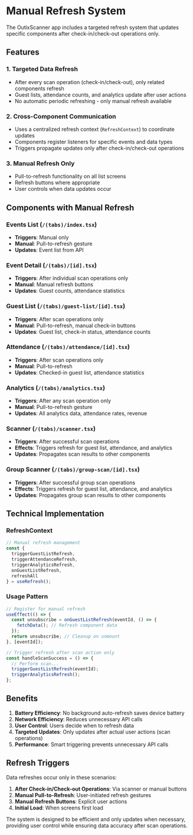 # Manual Refresh System

The OutixScanner app includes a targeted refresh system that updates specific components after check-in/check-out operations only.

## Features

### 1. **Targeted Data Refresh**
- After every scan operation (check-in/check-out), only related components refresh
- Guest lists, attendance counts, and analytics update after user actions
- No automatic periodic refreshing - only manual refresh available

### 2. **Cross-Component Communication**
- Uses a centralized refresh context (`RefreshContext`) to coordinate updates
- Components register listeners for specific events and data types
- Triggers propagate updates only after check-in/check-out operations

### 3. **Manual Refresh Only**
- Pull-to-refresh functionality on all list screens
- Refresh buttons where appropriate
- User controls when data updates occur

## Components with Manual Refresh

### Events List (`/(tabs)/index.tsx`)
- **Triggers**: Manual only
- **Manual**: Pull-to-refresh gesture
- **Updates**: Event list from API

### Event Detail (`/(tabs)/[id].tsx`)
- **Triggers**: After individual scan operations only
- **Manual**: Manual refresh buttons
- **Updates**: Guest counts, attendance statistics

### Guest List (`/(tabs)/guest-list/[id].tsx`)
- **Triggers**: After scan operations only
- **Manual**: Pull-to-refresh, manual check-in buttons
- **Updates**: Guest list, check-in status, attendance counts

### Attendance (`/(tabs)/attendance/[id].tsx`)
- **Triggers**: After scan operations only
- **Manual**: Pull-to-refresh
- **Updates**: Checked-in guest list, attendance statistics

### Analytics (`/(tabs)/analytics.tsx`)
- **Triggers**: After any scan operation only
- **Manual**: Pull-to-refresh gesture
- **Updates**: All analytics data, attendance rates, revenue

### Scanner (`/(tabs)/scanner.tsx`)
- **Triggers**: After successful scan operations
- **Effects**: Triggers refresh for guest list, attendance, and analytics
- **Updates**: Propagates scan results to other components

### Group Scanner (`/(tabs)/group-scan/[id].tsx`)
- **Triggers**: After successful group scan operations
- **Effects**: Triggers refresh for guest list, attendance, and analytics
- **Updates**: Propagates group scan results to other components

## Technical Implementation

### RefreshContext
```typescript
// Manual refresh management
const { 
  triggerGuestListRefresh,
  triggerAttendanceRefresh, 
  triggerAnalyticsRefresh,
  onGuestListRefresh,
  refreshAll 
} = useRefresh();
```

### Usage Pattern
```typescript
// Register for manual refresh
useEffect(() => {
  const unsubscribe = onGuestListRefresh(eventId, () => {
    fetchData(); // Refresh component data
  });
  return unsubscribe; // Cleanup on unmount
}, [eventId]);

// Trigger refresh after scan action only
const handleScanSuccess = () => {
  // Perform scan...
  triggerGuestListRefresh(eventId);
  triggerAnalyticsRefresh();
};
```

## Benefits

1. **Battery Efficiency**: No background auto-refresh saves device battery
2. **Network Efficiency**: Reduces unnecessary API calls
3. **User Control**: Users decide when to refresh data
4. **Targeted Updates**: Only updates after actual user actions (scan operations)
5. **Performance**: Smart triggering prevents unnecessary API calls

## Refresh Triggers

Data refreshes occur only in these scenarios:

1. **After Check-in/Check-out Operations**: Via scanner or manual buttons
2. **Manual Pull-to-Refresh**: User-initiated refresh gestures
3. **Manual Refresh Buttons**: Explicit user actions
4. **Initial Load**: When screens first load

The system is designed to be efficient and only updates when necessary, providing user control while ensuring data accuracy after scan operations. 
